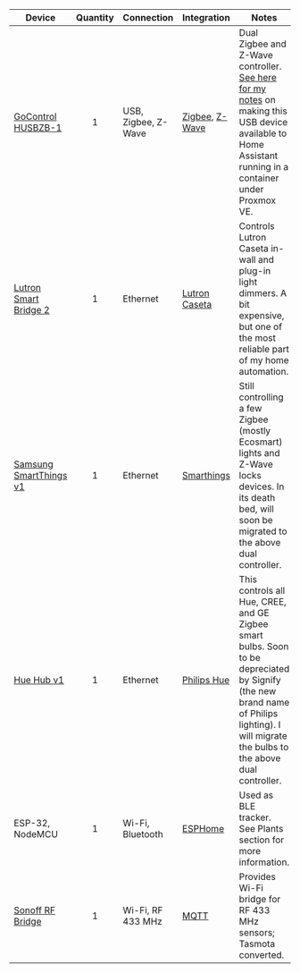 

| Device                                                       | Quantity | Connection          | Integration                                                  | Notes                                                        |
| ------------------------------------------------------------ | :------: | ------------------- | ------------------------------------------------------------ | ------------------------------------------------------------ |
| [GoControl HUSBZB-1](https://www.amazon.com/GoControl-CECOMINOD016164-Linear-HUSBZB-1/dp/B01GJ826F8) |    1     | USB, Zigbee, Z-Wave | [Zigbee](https://www.home-assistant.io/integrations/zigbee/), [Z-Wave](https://www.home-assistant.io/integrations/zwave/) | Dual Zigbee and Z-Wave controller.  [See here for my notes](http://venkat.ca/passing-usb-to-guest-os-in-proxmox-virtual-environment/) on making this USB device available to Home Assistant running in a container under Proxmox VE. |
| [Lutron Smart Bridge 2](https://amzn.to/2GpRGEX)             |    1     | Ethernet            | [Lutron Caseta](https://www.home-assistant.io/components/lutron_caseta/) | Controls Lutron Caseta in-wall and plug-in light dimmers. A bit expensive, but one of the most reliable part of my home automation. |
| [Samsung SmartThings v1](https://support.smartthings.com/hc/en-us/articles/207477083-Which-SmartThings-Hub-do-I-have-#v1Hub2013) |    1     | Ethernet            | [Smarthings](https://www.home-assistant.io/integrations/smartthings/) | Still controlling a few Zigbee (mostly Ecosmart) lights and Z-Wave locks devices.  In its death bed, will soon be migrated to the above dual controller. |
| [Hue Hub v1](https://www2.meethue.com/en-ca/support/end-of-support-policy) |    1     | Ethernet            | [Philips Hue](https://www.home-assistant.io/components/hue/) | This controls all Hue, CREE, and GE Zigbee smart bulbs. Soon to be depreciated by Signify (the new brand name of Philips lighting).  I will migrate the bulbs to the above dual controller. |
| ESP-32, NodeMCU                                              |    1     | Wi-Fi, Bluetooth    | [ESPHome](https://www.home-assistant.io/integrations/esphome/) | Used as BLE tracker.   See Plants section for more information. |
| [Sonoff RF Bridge](https://sonoff.tech/product/accessories/433-rf-bridge) |    1     | Wi-Fi, RF 433 MHz   | [MQTT](https://www.home-assistant.io/integrations/mqtt/)     | Provides Wi-Fi bridge for RF 433 MHz sensors; Tasmota converted. |

